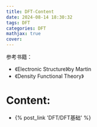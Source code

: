 ```yaml
---
title: DFT-Content
date: 2024-08-14 18:30:32
tags: DFT
categories: DFT
mathjax: true
cover: 
---
```

参考书籍：
- 《Electronic Structure》by Martin
- 《Density Functional Theory》

# Content:
- {% post_link 'DFT/DFT基础' %}

